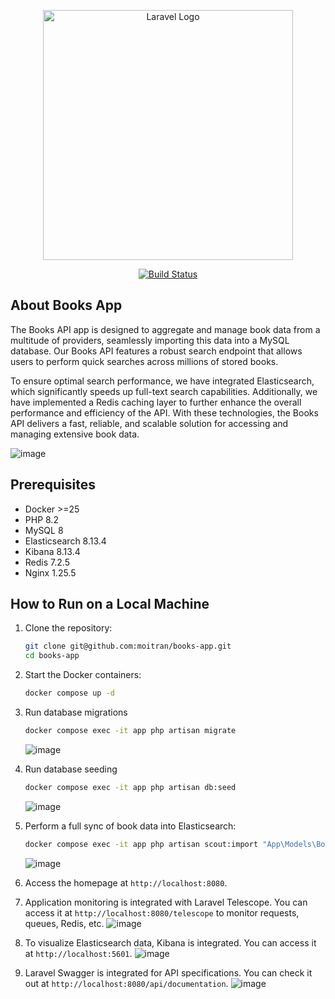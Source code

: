 <p align="center"><a href="https://laravel.com" target="_blank"><img src="https://raw.githubusercontent.com/laravel/art/master/logo-lockup/5%20SVG/2%20CMYK/1%20Full%20Color/laravel-logolockup-cmyk-red.svg" width="400" alt="Laravel Logo"></a></p>

<p align="center">
<a href="https://github.com/laravel/framework/actions"><img src="https://github.com/laravel/framework/workflows/tests/badge.svg" alt="Build Status"></a>
</p>

## About Books App

The Books API app is designed to aggregate and manage book data from a multitude of providers, seamlessly importing this data into a MySQL database.
Our Books API features a robust search endpoint that allows users to perform quick searches across millions of stored books.

To ensure optimal search performance, we have integrated Elasticsearch, which significantly speeds up full-text search capabilities. Additionally, we have implemented a Redis caching layer to further enhance the overall performance and efficiency of the API. With these technologies, the Books API delivers a fast, reliable, and scalable solution for accessing and managing extensive book data.

![image](https://github.com/moitran/books-app/assets/30226535/87042629-4f6a-489f-b6ef-d75f355e1071)


## Prerequisites

- Docker >=25
- PHP 8.2
- MySQL 8
- Elasticsearch 8.13.4
- Kibana 8.13.4
- Redis 7.2.5
- Nginx 1.25.5

## How to Run on a Local Machine

1. Clone the repository:
    ```bash
    git clone git@github.com:moitran/books-app.git
    cd books-app
    ```

2. Start the Docker containers:
    ```bash
    docker compose up -d
    ```

3. Run database migrations
    ```bash
    docker compose exec -it app php artisan migrate
    ```
    ![image](https://github.com/moitran/books-app/assets/30226535/3dbfbc67-99a7-4620-a035-5d05954690bd)

4. Run database seeding
    ```bash
    docker compose exec -it app php artisan db:seed
    ```
    ![image](https://github.com/moitran/books-app/assets/30226535/06f5ee67-5365-423b-b680-f151fc1ee9c7)


5. Perform a full sync of book data into Elasticsearch:
    ```bash
    docker compose exec -it app php artisan scout:import "App\Models\Book"
    ```
    ![image](https://github.com/moitran/books-app/assets/30226535/4be9786e-5dab-4be7-be78-28d666212cdc)


6. Access the homepage at `http://localhost:8080`.

7. Application monitoring is integrated with Laravel Telescope. You can access it at `http://localhost:8080/telescope` to monitor requests, queues, Redis, etc.
![image](https://github.com/moitran/books-app/assets/30226535/0492ec20-c0f1-44df-9aa8-02443daf9d75)

8. To visualize Elasticsearch data, Kibana is integrated. You can access it at `http://localhost:5601`.
![image](https://github.com/moitran/books-app/assets/30226535/3d05b6ac-051f-44e9-a1bb-1e51a36bca6c)

9. Laravel Swagger is integrated for API specifications. You can check it out at `http://localhost:8080/api/documentation`.
![image](https://github.com/moitran/books-app/assets/30226535/6bc75562-68c3-4c11-a7d4-41ffa00ac489)

